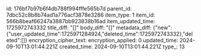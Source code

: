 id: 176bf7b97b6f4db788f994fffe565b7d
parent_id: 7dbc52c8b8b74ad1a776acf3878e3286
item_type: 1
item_id: 566b8beaf66247a3887bb923838b16ad
item_updated_time: 1725972743332
title_diff: "[]"
body_diff: "[]"
metadata_diff: {"new":{"user_updated_time":1725971284924,"deleted_time":1725972743332},"deleted":[]}
encryption_cipher_text: 
encryption_applied: 0
updated_time: 2024-09-10T13:01:44.221Z
created_time: 2024-09-10T13:01:44.221Z
type_: 13